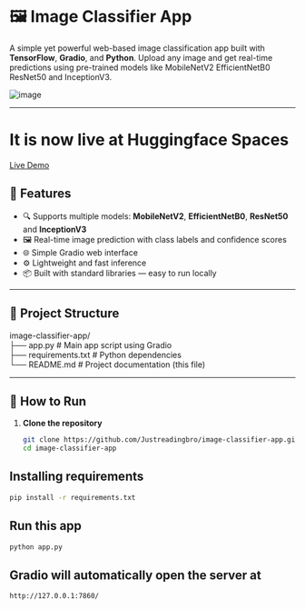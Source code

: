 # 🖼️ Image Classifier App

A simple yet powerful web-based image classification app built with **TensorFlow**, **Gradio**, and **Python**. Upload any image and get real-time predictions using pre-trained models like MobileNetV2 EfficientNetB0 ResNet50 and InceptionV3.

![image](https://github.com/user-attachments/assets/d6de7b75-e815-451b-b68d-2ac93ab4d7ba)

---
# It is now live at Huggingface Spaces
[Live Demo](https://huggingface.co/spaces/justreadingbro/image-classifier-app)
## 🚀 Features

- 🔍 Supports multiple models: **MobileNetV2**, **EfficientNetB0**, **ResNet50** and **InceptionV3**
- 🖼️ Real-time image prediction with class labels and confidence scores
- 🌐 Simple Gradio web interface
- ⚙️ Lightweight and fast inference
- 📦 Built with standard libraries — easy to run locally

---

## 📁 Project Structure
image-classifier-app/</br>
├── app.py # Main app script using Gradio</br>
├── requirements.txt # Python dependencies</br>
└── README.md # Project documentation (this file)</br>

---

## 🧪 How to Run

1. **Clone the repository**
   ```bash
   git clone https://github.com/Justreadingbro/image-classifier-app.git
   cd image-classifier-app
   ```
## Installing requirements
```bash
pip install -r requirements.txt
```
## Run this app
```bash
python app.py
```
## Gradio will automatically open the server at
```bash
http://127.0.0.1:7860/
```
